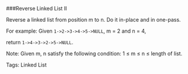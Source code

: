 ###Reverse Linked List II

Reverse a linked list from position m to n. Do it in-place and in one-pass.

For example:
Given `1->2->3->4->5->NULL`, m = 2 and n = 4,

return `1->4->3->2->5->NULL`.

Note:
Given m, n satisfy the following condition:
1 ≤ m ≤ n ≤ length of list. 

Tags: Linked List
